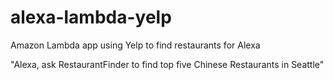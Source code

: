 # alexa-lambda-yelp
Amazon Lambda app using Yelp to find restaurants for Alexa


"Alexa, ask RestaurantFinder to find top five Chinese Restaurants in Seattle"
